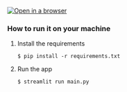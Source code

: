 [![Open in a browser](https://static.streamlit.io/badges/streamlit_badge_black_white.svg)](https://group-8-pmtc.streamlit.app/)

### How to run it on your machine

1. Install the requirements

   ```
   $ pip install -r requirements.txt
   ```

2. Run the app

   ```
   $ streamlit run main.py
   ```